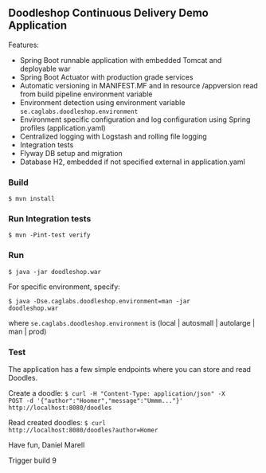 ## Doodleshop Continuous Delivery Demo Application

Features:

* Spring Boot runnable application with embedded Tomcat and deployable war
* Spring Boot Actuator with production grade services
* Automatic versioning in MANIFEST.MF and in resource /appversion read from build pipeline environment variable
* Environment detection using environment variable <code>se.caglabs.doodleshop.environment</code>
* Environment specific configuration and log configuration using Spring profiles (application.yaml)
* Centralized logging with Logstash and rolling file logging
* Integration tests
* Flyway DB setup and migration
* Database H2, embedded if not specified external in application.yaml
 
### Build

<code>$ mvn install</code>

### Run Integration tests

<code>$ mvn -Pint-test verify</code>

### Run

<code>$ java -jar doodleshop.war</code>

For specific environment, specify:

<code>$ java -Dse.caglabs.doodleshop.environment=man -jar doodleshop.war</code>

where <code>se.caglabs.doodleshop.environment</code> is (local | autosmall | autolarge | man | prod)

### Test

The application has a few simple endpoints where you can store and read Doodles.

Create a doodle:
<code>$ curl -H "Content-Type: application/json" -X POST -d '{"author":"Hoomer","message":"Ummm..."}' http://localhost:8080/doodles</code>

Read created doodles:
<code>$ curl http://localhost:8080/doodles?author=Homer</code>

Have fun,
Daniel Marell

Trigger build 9
